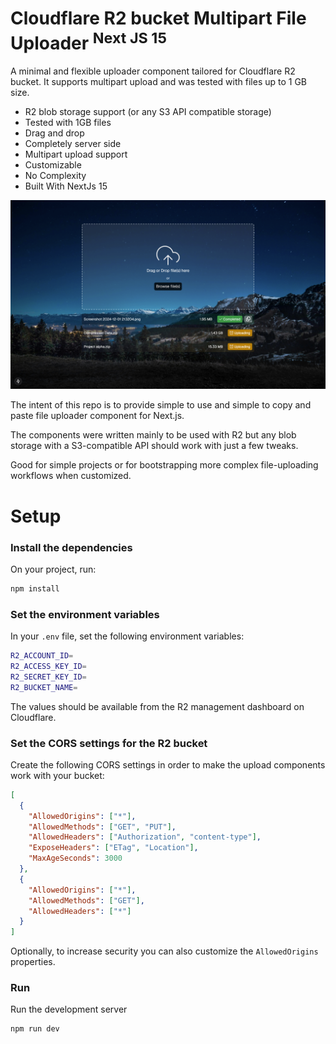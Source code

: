 # Cloudflare R2 bucket Multipart File Uploader <sup>Next JS 15</sup>


A minimal and flexible uploader component tailored for Cloudflare R2 bucket. It supports multipart upload and was tested with files up to 1 GB size.

- R2 blob storage support (or any S3 API compatible storage)
- Tested with 1GB files
- Drag and drop
- Completely server side
- Multipart upload support
- Customizable
- No Complexity
- Built With NextJs 15

![Demo](public/Demo.png)

The intent of this repo is to provide simple to use and simple to copy and paste file uploader component for Next.js.

The components were written mainly to be used with R2 but any blob storage with a S3-compatible API should work with just a few tweaks.

Good for simple projects or for bootstrapping more complex file-uploading workflows when customized.

# Setup

### Install the dependencies

On your project, run:

```bash
npm install
```

### Set the environment variables

In your `.env` file, set the following environment variables:

```bash
R2_ACCOUNT_ID=
R2_ACCESS_KEY_ID=
R2_SECRET_KEY_ID=
R2_BUCKET_NAME=
```

The values should be available from the R2 management dashboard on Cloudflare.

### Set the CORS settings for the R2 bucket

Create the following CORS settings in order to make the upload components work with your bucket:

```json
[
  {
    "AllowedOrigins": ["*"],
    "AllowedMethods": ["GET", "PUT"],
    "AllowedHeaders": ["Authorization", "content-type"],
    "ExposeHeaders": ["ETag", "Location"],
    "MaxAgeSeconds": 3000
  },
  {
    "AllowedOrigins": ["*"],
    "AllowedMethods": ["GET"],
    "AllowedHeaders": ["*"]
  }
]
```

Optionally, to increase security you can also customize the `AllowedOrigins` properties.

### Run

Run the development server

```bash
npm run dev
```
